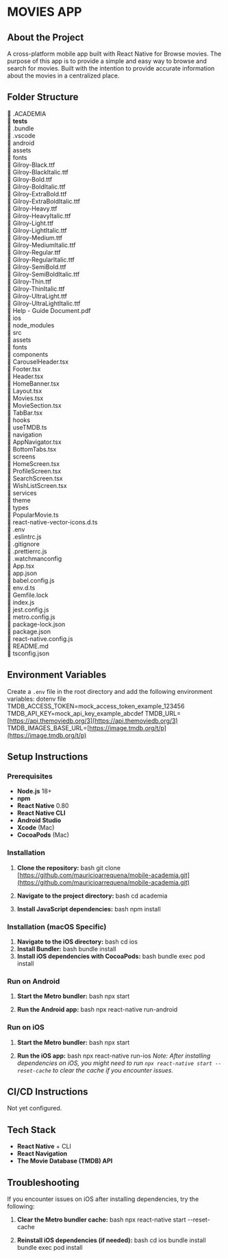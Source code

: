 # MOVIES APP

## About the Project
A cross-platform mobile app built with React Native for Browse movies. The purpose of this app is to provide a simple and easy way to browse and search for movies. Built with the intention to provide accurate information about the movies in a centralized place.

## Folder Structure
📁 .ACADEMIA  
	📁 **tests**  
	📁 .bundle  
	📁 .vscode  
	📁 android  
	📁 assets  
		📁 fonts  
			📄 Gilroy-Black.ttf  
			📄 Gilroy-BlackItalic.ttf  
			📄 Gilroy-Bold.ttf  
			📄 Gilroy-BoldItalic.ttf  
			📄 Gilroy-ExtraBold.ttf  
			📄 Gilroy-ExtraBoldItalic.ttf  
			📄 Gilroy-Heavy.ttf  
			📄 Gilroy-HeavyItalic.ttf  
			📄 Gilroy-Light.ttf  
			📄 Gilroy-LightItalic.ttf  
			📄 Gilroy-Medium.ttf  
			📄 Gilroy-MediumItalic.ttf  
			📄 Gilroy-Regular.ttf  
			📄 Gilroy-RegularItalic.ttf  
			📄 Gilroy-SemiBold.ttf  
			📄 Gilroy-SemiBoldItalic.ttf  
			📄 Gilroy-Thin.ttf  
			📄 Gilroy-ThinItalic.ttf  
			📄 Gilroy-UltraLight.ttf  
			📄 Gilroy-UltraLightItalic.ttf  
		📄 Help - Guide Document.pdf  
	📁 ios  
	📁 node_modules  
	📁 src  
		📁 assets  
			📁 fonts  
		📁 components  
			📄 CarouselHeader.tsx  
			📄 Footer.tsx  
			📄 Header.tsx  
			📄 HomeBanner.tsx  
			📄 Layout.tsx  
			📄 Movies.tsx  
			📄 MovieSection.tsx  
			📄 TabBar.tsx  
		📁 hooks  
			📄 useTMDB.ts  
		📁 navigation  
			📄 AppNavigator.tsx  
			📄 BottomTabs.tsx  
		📁 screens  
			📄 HomeScreen.tsx  
			📄 ProfileScreen.tsx  
			📄 SearchScreen.tsx  
			📄 WishListScreen.tsx  
		📁 services  
		📁 theme  
		📁 types  
			📄 PopularMovie.ts  
			📄 react-native-vector-icons.d.ts  
	📄 .env  
	📄 .eslintrc.js  
	📄 .gitignore  
	📄 .prettierrc.js  
	📄 .watchmanconfig  
	📄 App.tsx  
	📄 app.json  
	📄 babel.config.js  
	📄 env.d.ts  
	📄 Gemfile.lock  
	📄 index.js  
	📄 jest.config.js  
	📄 metro.config.js  
	📄 package-lock.json  
	📄 package.json  
	📄 react-native.config.js  
	📄 README.md  
	📄 tsconfig.json  


## Environment Variables
Create a `.env` file in the root directory and add the following environment variables:
dotenv file
TMDB_ACCESS_TOKEN=mock_access_token_example_123456
TMDB_API_KEY=mock_api_key_example_abcdef
TMDB_URL=[https://api.themoviedb.org/3](https://api.themoviedb.org/3)
TMDB_IMAGES_BASE_URL=[https://image.tmdb.org/t/p](https://image.tmdb.org/t/p)


## Setup Instructions

### Prerequisites
* **Node.js** 18+
* **npm**
* **React Native** 0.80
* **React Native CLI**
* **Android Studio**
* **Xcode** (Mac)
* **CocoaPods** (Mac)

### Installation
1.  **Clone the repository:**
bash
git clone [https://github.com/mauricioarrequena/mobile-academia.git](https://github.com/mauricioarrequena/mobile-academia.git)


2. **Navigate to the project directory:**
bash
cd academia


3.  **Install JavaScript dependencies:**
bash
npm install


### Installation (macOS Specific)
1.  **Navigate to the iOS directory:**
bash
cd ios
2.  **Install Bundler:**
bash
bundle install
3.  **Install iOS dependencies with CocoaPods:**
bash
bundle exec pod install

### Run on Android
1.  **Start the Metro bundler:**
bash
npx start

2.  **Run the Android app:**
bash
npx react-native run-android

### Run on iOS
1.  **Start the Metro bundler:**
bash
npx start

2.  **Run the iOS app:**
bash
npx react-native run-ios
*Note: After installing dependencies on iOS, you might need to run `npx react-native start --reset-cache` to clear the cache if you encounter issues.*

## CI/CD Instructions
Not yet configured.

## Tech Stack

* **React Native** + CLI
* **React Navigation**
* **The Movie Database (TMDB) API**

## Troubleshooting
If you encounter issues on iOS after installing dependencies, try the following:

1.  **Clear the Metro bundler cache:**
bash
npx react-native start --reset-cache

2.  **Reinstall iOS dependencies (if needed):**
bash
cd ios
bundle install
bundle exec pod install
